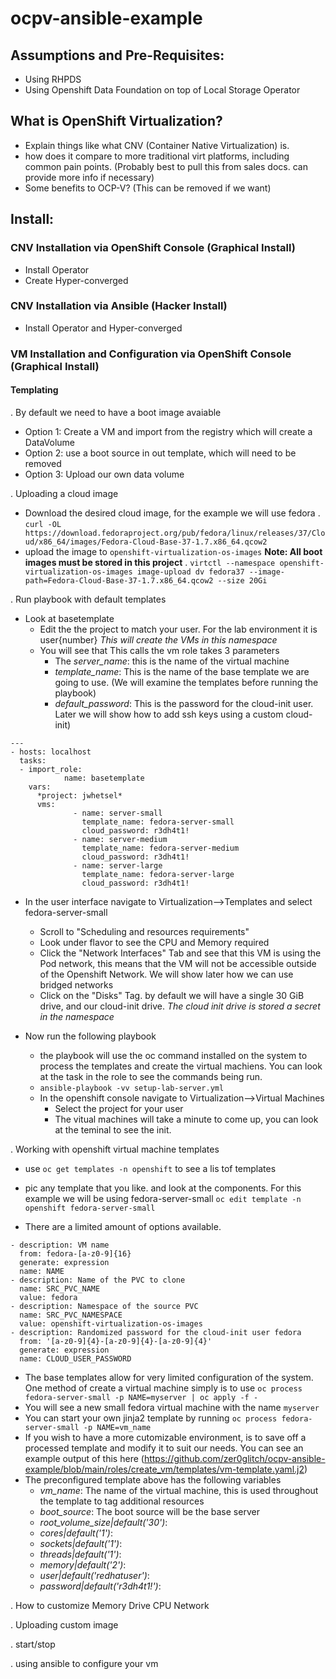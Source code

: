 # ocpv-ansible-example

## Assumptions and Pre-Requisites:
- Using RHPDS
- Using Openshift Data Foundation on top of Local Storage Operator

## What is OpenShift Virtualization?
 - Explain things like what CNV (Container Native Virtualization) is.
 - how does it compare to more traditional virt platforms, including common pain points. (Probably best to pull this from sales docs. can provide more info if necessary)
 - Some benefits to OCP-V? (This can be removed if we want)
 
## Install:

### CNV Installation via OpenShift Console (Graphical Install)

  * Install Operator
  * Create Hyper-converged

### CNV Installation via Ansible (Hacker Install)

  * Install Operator and Hyper-converged

### VM Installation and Configuration via OpenShift Console (Graphical Install)

#### Templating
.  By default we need to have a boot image avaiable 
   - Option 1: Create a VM and import from the registry which will create a DataVolume
   - Option 2: use a boot source in out template, which will need to be removed
   - Option 3: Upload our own data volume

.  Uploading a cloud image
   - Download the desired cloud image, for the example we will use fedora
     . `curl -OL https://download.fedoraproject.org/pub/fedora/linux/releases/37/Cloud/x86_64/images/Fedora-Cloud-Base-37-1.7.x86_64.qcow2`
   - upload the image to `openshift-virtualization-os-images` **Note: All boot images must be stored in this project**
     . `virtctl --namespace openshift-virtualization-os-images image-upload dv fedora37 --image-path=Fedora-Cloud-Base-37-1.7.x86_64.qcow2 --size 20Gi`
   
.  Run playbook with default templates
   - Look at basetemplate
     - Edit the the project to match your user.  For the lab environment it is user{number}
       *This will create the VMs in this namespace*
     - You will see that This calls the vm role takes 3 parameters
       - The _server_name_: this is the name of the virtual machine
       - _template_name_: This is the name of the base template we are going to use. (We will examine the templates before running the playbook)
       - _default_password_:  This is the password for the cloud-init user.  Later we will show how to add ssh keys using a custom cloud-init)

```
---
- hosts: localhost
  tasks:
  - import_role:
            name: basetemplate
    vars:
      *project: jwhetsel*
      vms:
              - name: server-small
                template_name: fedora-server-small
                cloud_password: r3dh4t1!
              - name: server-medium
                template_name: fedora-server-medium
                cloud_password: r3dh4t1!
              - name: server-large
                template_name: fedora-server-large
                cloud_password: r3dh4t1!
```
   - In the user interface navigate to Virtualization-->Templates and select fedora-server-small
     - Scroll to "Scheduling and resources requirements"
     - Look under flavor to see the CPU and Memory required
     - Click the "Network Interfaces" Tab and see that this VM is using the Pod network, this means that the VM will not be accessible outside of the Openshift Network.  We will show later how we can use bridged networks
     - Click on the "Disks" Tag.  by default we will have a single 30 GiB drive, and our cloud-init drive.  *The cloud init drive is stored a secret in the namespace*

   - Now run the following playbook
     - the playbook will use the oc command installed on the system to process the templates and create the virtual machiens.  You can look at the task in the role to see the commands being run.
     - `ansible-playbook -vv setup-lab-server.yml`
     - In the openshift console navigate to Virtualization-->Virtual Machines
       - Select the project for your user
       - The vitual machines will take a minute to come up, you can look at the teminal to see the init.
  
.  Working with openshift virtual machine templates
   - use `oc get templates -n openshift` to see a lis tof templates
   - pic any template that you like.  and look at the components.  For this example we will be using fedora-server-small `oc edit template -n openshift fedora-server-small` 

   - There are a limited amount of options available.  

```
- description: VM name
  from: fedora-[a-z0-9]{16}
  generate: expression
  name: NAME
- description: Name of the PVC to clone
  name: SRC_PVC_NAME
  value: fedora
- description: Namespace of the source PVC
  name: SRC_PVC_NAMESPACE
  value: openshift-virtualization-os-images
- description: Randomized password for the cloud-init user fedora
  from: '[a-z0-9]{4}-[a-z0-9]{4}-[a-z0-9]{4}'
  generate: expression
  name: CLOUD_USER_PASSWORD
```

   - The base templates allow for very limited configuration of the system.  One method of create a virtual machine simply is to use `oc process fedora-server-small -p NAME=myserver | oc apply -f -`
   - You will see a new small fedora virtual machine with the name `myserver`
   - You can start your own jinja2 template by running `oc process fedora-server-small -p NAME=vm_name`
   - If you wish to have a more cutomizable environment, is to save off a processed template and modify it to suit our needs.  You can see an example output of this here (https://github.com/zer0glitch/ocpv-ansible-example/blob/main/roles/create_vm/templates/vm-template.yaml.j2)
   - The preconfigured template above has the following variables
     - _vm_name_: The name of the virtual machine, this is used throughout the template to tag additional resources
     - _boot_source_: The boot source will be the base server
     - _root_volume_size|default('30')_:
     - _cores|default('1')_:
     - _sockets|default('1')_:
     - _threads|default('1')_:
     - _memory|default('2')_:
     - _user|default('redhatuser')_:
     - _password|default('r3dh4t1!')_:


.  How to customize
   Memory
   Drive
   CPU
   Network

. Uploading custom image

. start/stop

. using ansible to configure your vm
